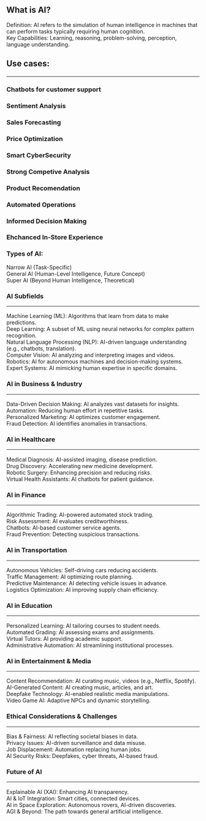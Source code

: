 ## What is AI?

Definition: AI refers to the simulation of human intelligence in machines that can perform tasks typically requiring human cognition. <br />
Key Capabilities: Learning, reasoning, problem-solving, perception, language understanding.

## Use cases:<hr />
### Chatbots for customer support
### Sentiment Analysis
### Sales Forecasting
### Price Optimization
### Smart CyberSecurity
### Strong Competive Analysis
### Product Recomendation
### Automated Operations
### Informed Decision Making
### Ehchanced In-Store Experience



### Types of AI:
Narrow AI (Task-Specific)<br />
General AI (Human-Level Intelligence, Future Concept)<br />
Super AI (Beyond Human Intelligence, Theoretical)<br />

### AI Subfields<hr />
Machine Learning (ML): Algorithms that learn from data to make predictions.<br />
Deep Learning: A subset of ML using neural networks for complex pattern recognition.<br />
Natural Language Processing (NLP): AI-driven language understanding (e.g., chatbots, translation).<br />
Computer Vision: AI analyzing and interpreting images and videos.<br />
Robotics: AI for autonomous machines and decision-making systems.<br />
Expert Systems: AI mimicking human expertise in specific domains.

### AI in Business & Industry<hr />
Data-Driven Decision Making: AI analyzes vast datasets for insights.<br />
Automation: Reducing human effort in repetitive tasks.<br />
Personalized Marketing: AI optimizes customer engagement.<br />
Fraud Detection: AI identifies anomalies in transactions.<br />

### AI in Healthcare<hr />
Medical Diagnosis: AI-assisted imaging, disease prediction.<br />
Drug Discovery: Accelerating new medicine development.<br />
Robotic Surgery: Enhancing precision and reducing risks.<br />
Virtual Health Assistants: AI chatbots for patient guidance.<br />

### AI in Finance<hr />
Algorithmic Trading: AI-powered automated stock trading.<br />
Risk Assessment: AI evaluates creditworthiness.<br />
Chatbots: AI-based customer service agents.<br />
Fraud Prevention: Detecting suspicious transactions.<br />

### AI in Transportation<hr />
Autonomous Vehicles: Self-driving cars reducing accidents.<br />
Traffic Management: AI optimizing route planning.<br />
Predictive Maintenance: AI detecting vehicle issues in advance.<br />
Logistics Optimization: AI improving supply chain efficiency.<br />

### AI in Education<hr />
Personalized Learning: AI tailoring courses to student needs.<br />
Automated Grading: AI assessing exams and assignments.<br />
Virtual Tutors: AI providing academic support.<br />
Administrative Automation: AI streamlining institutional processes.<br />

### AI in Entertainment & Media<hr />
Content Recommendation: AI curating music, videos (e.g., Netflix, Spotify).<br />
AI-Generated Content: AI creating music, articles, and art.<br />
Deepfake Technology: AI-enabled realistic media manipulations.<br />
Video Game AI: Adaptive NPCs and dynamic storytelling.<br />

### Ethical Considerations & Challenges<hr />
Bias & Fairness: AI reflecting societal biases in data.<br />
Privacy Issues: AI-driven surveillance and data misuse.<br />
Job Displacement: Automation replacing human jobs.<br />
AI Security Risks: Deepfakes, cyber threats, AI-based fraud.<br />

### Future of AI<hr />
Explainable AI (XAI): Enhancing AI transparency.<br />
AI & IoT Integration: Smart cities, connected devices.<br />
AI in Space Exploration: Autonomous rovers, AI-driven discoveries.<br />
AGI & Beyond: The path towards general artificial intelligence.<br />

